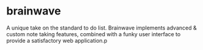 # brainwave
A unique take on the standard to do list. Brainwave implements advanced &amp; custom note taking features, combined with a funky user interface to provide a satisfactory web application.p
